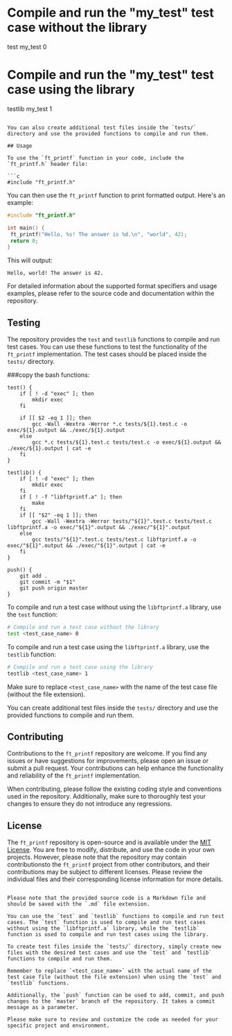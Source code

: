 # Compile and run the "my_test" test case without the library
test my_test 0

# Compile and run the "my_test" test case using the library
testlib my_test 1
```

You can also create additional test files inside the `tests/` directory and use the provided functions to compile and run them.

## Usage

To use the `ft_printf` function in your code, include the `ft_printf.h` header file:

```c
#include "ft_printf.h"
```

You can then use the `ft_printf` function to print formatted output. Here's an example:

```c
#include "ft_printf.h"

int main() {
 ft_printf("Hello, %s! The answer is %d.\n", "world", 42);
 return 0;
}
```

This will output:
```
Hello, world! The answer is 42.
```

For detailed information about the supported format specifiers and usage examples, please refer to the source code and documentation within the repository.

## Testing

The repository provides the `test` and `testlib` functions to compile and run test cases. You can use these functions to test the functionality of the `ft_printf` implementation. The test cases should be placed inside the `tests/` directory.

###copy the bash functions:
```
test() {
    if [ ! -d "exec" ]; then
        mkdir exec
    fi

    if [[ $2 -eq 1 ]]; then
        gcc -Wall -Wextra -Werror *.c tests/${1}.test.c -o exec/${1}.output && ./exec/${1}.output
    else
        gcc *.c tests/${1}.test.c tests/test.c -o exec/${1}.output && ./exec/${1}.output | cat -e
    fi
}

testlib() {
    if [ ! -d "exec" ]; then
        mkdir exec
    fi
    if [ ! -f "libftprintf.a" ]; then
        make
    fi
    if [[ "$2" -eq 1 ]]; then
        gcc -Wall -Wextra -Werror tests/"${1}".test.c tests/test.c libftprintf.a -o exec/"${1}".output && ./exec/"${1}".output
    else
        gcc tests/"${1}".test.c tests/test.c libftprintf.a -o exec/"${1}".output && ./exec/"${1}".output | cat -e
    fi
}

push() {
    git add .
    git commit -m "$1"
    git push origin master
}
```

To compile and run a test case without using the `libftprintf.a` library, use the `test` function:

```bash
# Compile and run a test case without the library
test <test_case_name> 0
```

To compile and run a test case using the `libftprintf.a` library, use the `testlib` function:

```bash
# Compile and run a test case using the library
testlib <test_case_name> 1
```

Make sure to replace `<test_case_name>` with the name of the test case file (without the file extension).

You can create additional test files inside the `tests/` directory and use the provided functions to compile and run them.

## Contributing

Contributions to the `ft_printf` repository are welcome. If you find any issues or have suggestions for improvements, please open an issue or submit a pull request. Your contributions can help enhance the functionality and reliability of the `ft_printf` implementation.

When contributing, please follow the existing coding style and conventions used in the repository. Additionally, make sure to thoroughly test your changes to ensure they do not introduce any regressions.

## License

The `ft_printf` repository is open-source and is available under the [MIT License](LICENSE). You are free to modify, distribute, and use the code in your own projects. However, please note that the repository may contain contributionsto the `ft_printf` project from other contributors, and their contributions may be subject to different licenses. Please review the individual files and their corresponding license information for more details.
```

Please note that the provided source code is a Markdown file and should be saved with the `.md` file extension.

You can use the `test` and `testlib` functions to compile and run test cases. The `test` function is used to compile and run test cases without using the `libftprintf.a` library, while the `testlib` function is used to compile and run test cases using the library.

To create test files inside the `tests/` directory, simply create new files with the desired test cases and use the `test` and `testlib` functions to compile and run them.

Remember to replace `<test_case_name>` with the actual name of the test case file (without the file extension) when using the `test` and `testlib` functions.

Additionally, the `push` function can be used to add, commit, and push changes to the `master` branch of the repository. It takes a commit message as a parameter.

Please make sure to review and customize the code as needed for your specific project and environment.
